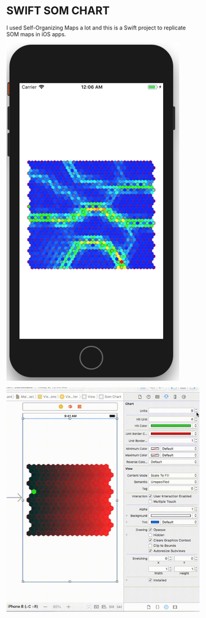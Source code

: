 # SWIFT SOM CHART

I used Self-Organizing Maps a lot and this is a Swift project to replicate SOM maps in iOS apps. 

![SOM](images/sample_json.png)

![Interface_Builder](images/InterfaceBuilder.gif)
